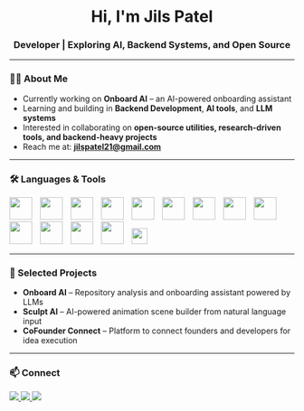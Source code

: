 <h1 align="center">Hi, I'm Jils Patel</h1>
<h3 align="center">Developer | Exploring AI, Backend Systems, and Open Source</h3>

---

### 👨‍💻 About Me
- Currently working on **Onboard AI** – an AI-powered onboarding assistant  
- Learning and building in **Backend Development**, **AI tools**, and **LLM systems**  
- Interested in collaborating on **open-source utilities, research-driven tools, and backend-heavy projects**  
- Reach me at: **jilspatel21@gmail.com**

---

### 🛠️ Languages & Tools

<p align="left">
  <img src="https://cdn.jsdelivr.net/gh/devicons/devicon/icons/html5/html5-original.svg" width="40" style="margin-right:10px;" />
  <img src="https://cdn.jsdelivr.net/gh/devicons/devicon/icons/css3/css3-original.svg" width="40" style="margin-right:10px;" />
  <img src="https://cdn.jsdelivr.net/gh/devicons/devicon/icons/javascript/javascript-original.svg" width="40" style="margin-right:10px;" />
  <img src="https://cdn.jsdelivr.net/gh/devicons/devicon/icons/react/react-original.svg" width="40" style="margin-right:10px;" />
  <img src="https://cdn.jsdelivr.net/gh/devicons/devicon/icons/nextjs/nextjs-original.svg" width="40" style="margin-right:10px;" />
  <img src="https://cdn.jsdelivr.net/gh/devicons/devicon/icons/nodejs/nodejs-original.svg" width="40" style="margin-right:10px;" />
  <img src="https://cdn.jsdelivr.net/gh/devicons/devicon/icons/java/java-original.svg" width="40" style="margin-right:10px;" />
  <img src="https://cdn.jsdelivr.net/gh/devicons/devicon/icons/mysql/mysql-original.svg" width="40" style="margin-right:10px;" />
  <img src="https://cdn.jsdelivr.net/gh/devicons/devicon/icons/mongodb/mongodb-original.svg" width="40" style="margin-right:10px;" />
  <img src="https://cdn.jsdelivr.net/gh/devicons/devicon/icons/git/git-original.svg" width="40" style="margin-right:10px;" />
  <img src="https://cdn.jsdelivr.net/gh/devicons/devicon/icons/firebase/firebase-plain.svg" width="40" style="margin-right:10px;" />
  <img src="https://cdn.jsdelivr.net/gh/devicons/devicon/icons/go/go-original.svg" width="40" style="margin-right:10px;" />
  <img src="https://cdn.jsdelivr.net/gh/devicons/devicon/icons/bootstrap/bootstrap-original.svg" width="40" style="margin-right:10px;" />
  <img src="https://img.shields.io/badge/Supabase-3ECF8E?style=for-the-badge&logo=supabase&logoColor=white" height="28" style="margin-right:10px;" />
</p>

---

### 🚀 Selected Projects
- **Onboard AI** – Repository analysis and onboarding assistant powered by LLMs  
- **Sculpt AI** – AI-powered animation scene builder from natural language input  
- **CoFounder Connect** – Platform to connect founders and developers for idea execution  

---

### 📫 Connect
<p align="left">
  <a href="https://www.linkedin.com/in/jils-patel-8a0357318/">
    <img src="https://img.shields.io/badge/LinkedIn-blue?style=for-the-badge&logo=linkedin" />
  </a>
  <a href="mailto:jilspatel21@gmail.com">
    <img src="https://img.shields.io/badge/Gmail-red?style=for-the-badge&logo=gmail" />
  </a>
  <a href="https://x.com/jilspatel21">
    <img src="https://img.shields.io/badge/Twitter-black?style=for-the-badge&logo=twitter&logoColor=white" />
  </a>
</p>
